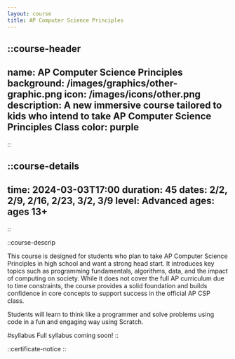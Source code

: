 ```yaml
---
layout: course
title: AP Computer Science Principles
---
```


::course-header
---
name: AP Computer Science Principles
background: /images/graphics/other-graphic.png
icon: /images/icons/other.png
description: A new immersive course tailored to kids who intend to take AP Computer Science Principles Class
color: purple
---
::

::course-details
---
time: 2024-03-03T17:00
duration: 45
dates: 2/2, 2/9, 2/16, 2/23, 3/2, 3/9
level: Advanced
ages: ages 13+
---
::

::course-descrip

This course is designed for students who plan to take AP Computer Science Principles in high school and want a strong head start. It introduces key topics such as programming fundamentals, algorithms, data, and the impact of computing on society. While it does not cover the full AP curriculum due to time constraints, the course provides a solid foundation and builds confidence in core concepts to support success in the official AP CSP class.

Students will learn to think like a programmer and solve problems using code in a fun and engaging way using Scratch.

#syllabus
Full syllabus coming soon!
::

::certificate-notice
::
